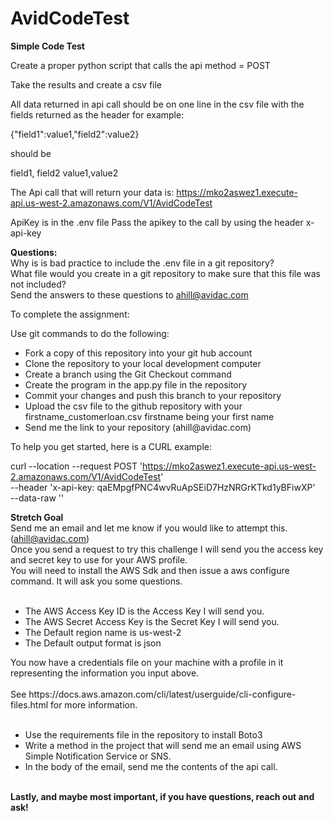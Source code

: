 # AvidCodeTest
<b>Simple Code Test</b>

Create a proper python script that calls the api method = POST

Take the results and create a csv file

All data returned in api call should be on one line in the csv file with the fields returned as the header
for example:


{"field1":value1,"field2":value2} 

should be

field1, field2
value1,value2

The Api call that will return your data is:
https://mko2aswez1.execute-api.us-west-2.amazonaws.com/V1/AvidCodeTest

ApiKey is in the .env file
Pass the apikey to the call by using the header x-api-key

<b>Questions: </b></br>
Why is is bad practice to include the .env file in a git repository?</br>
What file would you create in a git repository to make sure that this file was not included?</br>
Send the answers to these questions to ahill@avidac.com</br>

To complete the assignment:</br>

Use git commands to do the following:</br>
<ul>
<li>Fork a copy of this repository into your git hub account
<li>Clone the repository to your local development computer
<li>Create a branch using the Git Checkout command
<li>Create the program in the app.py file in the repository
<li>Commit your changes and push this branch to your repository
<li>Upload the csv file to the github repository with your firstname_customerloan.csv firstname being your first name
<li>Send me the link to your repository (ahill@avidac.com)
 </ul>

To help you get started, here is a CURL example:

curl --location --request POST 'https://mko2aswez1.execute-api.us-west-2.amazonaws.com/V1/AvidCodeTest' \
--header 'x-api-key: qaEMpgfPNC4wvRuApSEiD7HzNRGrKTkd1yBFiwXP' \
--data-raw ''

<b>Stretch Goal</b></br>
Send me an email and let me know if you would like to attempt this. (ahill@avidac.com)</br>
Once you send a request to try this challenge I will send you the access key and secret key to use for your AWS profile.</br>
You will need to install the AWS Sdk and then issue a aws configure command.  It will ask you some questions.</br>
  </br>
<ul>
<li>The AWS Access Key ID is the Access Key I will send you.
<li>The AWS Secret Access Key is the Secret Key I will send you.
<li>The Default region name is us-west-2
<li>The Default output format is json
</ul>
You now have a credentials file on your machine with a profile in it representing the information you input above.</br>
</br>
See https://docs.aws.amazon.com/cli/latest/userguide/cli-configure-files.html for more information.</br>
</br>
<ul>
<li>Use the requirements file in the repository to install Boto3
<li>Write a method in the project that will send me an email using AWS Simple Notification Service or SNS.
<li>In the body of the email, send me the contents of the api call.
</ul>
</br>
<b>Lastly, and maybe most important, if you have questions, reach out and ask!</b>
